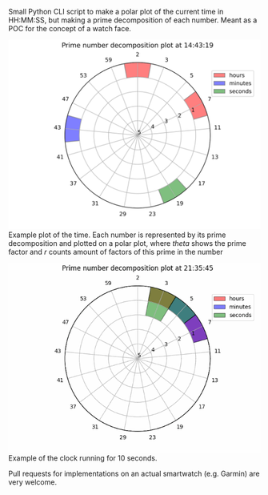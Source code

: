 Small Python CLI script to make a polar plot of the current time in HH:MM:SS, but making a prime decomposition of each number. Meant as a POC for the concept of a watch face.

![Example plot of the time](./prime_time.svg)
Example plot of the time. Each number is represented by its prime decomposition and plotted on a polar plot, where *theta* shows the prime factor and *r* counts amount of factors of this prime in the number

![Example of the running clock](./running_clock.gif)
Example of the clock running for 10 seconds.

Pull requests for implementations on an actual smartwatch (e.g. Garmin) are very welcome.

